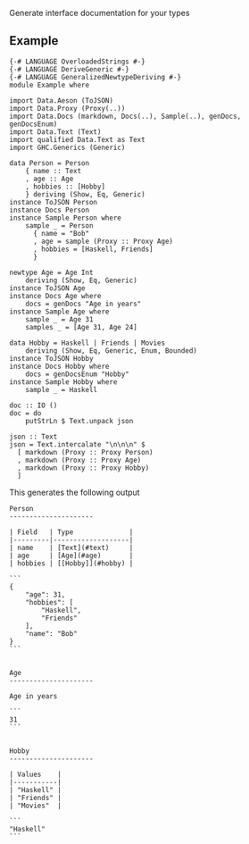 Generate interface documentation for your types

Example
-------

    {-# LANGUAGE OverloadedStrings #-}
    {-# LANGUAGE DeriveGeneric #-}
    {-# LANGUAGE GeneralizedNewtypeDeriving #-}
    module Example where

    import Data.Aeson (ToJSON)
    import Data.Proxy (Proxy(..))
    import Data.Docs (markdown, Docs(..), Sample(..), genDocs, genDocsEnum)
    import Data.Text (Text)
    import qualified Data.Text as Text
    import GHC.Generics (Generic)

    data Person = Person
        { name :: Text
        , age :: Age
        , hobbies :: [Hobby]
        } deriving (Show, Eq, Generic)
    instance ToJSON Person
    instance Docs Person
    instance Sample Person where
        sample _ = Person
          { name = "Bob"
          , age = sample (Proxy :: Proxy Age)
          , hobbies = [Haskell, Friends]
          }

    newtype Age = Age Int
        deriving (Show, Eq, Generic)
    instance ToJSON Age
    instance Docs Age where
        docs = genDocs "Age in years"
    instance Sample Age where
        sample _ = Age 31
        samples _ = [Age 31, Age 24]

    data Hobby = Haskell | Friends | Movies
        deriving (Show, Eq, Generic, Enum, Bounded)
    instance ToJSON Hobby
    instance Docs Hobby where
        docs = genDocsEnum "Hobby"
    instance Sample Hobby where
        sample _ = Haskell

    doc :: IO ()
    doc = do
        putStrLn $ Text.unpack json

    json :: Text
    json = Text.intercalate "\n\n\n" $
      [ markdown (Proxy :: Proxy Person)
      , markdown (Proxy :: Proxy Age)
      , markdown (Proxy :: Proxy Hobby)
      ]

This generates the following output

    Person
    ---------------------

    | Field   | Type              |
    |---------|-------------------|
    | name    | [Text](#text)     |
    | age     | [Age](#age)       |
    | hobbies | [[Hobby]](#hobby) |

    ```
    {
        "age": 31,
        "hobbies": [
            "Haskell",
            "Friends"
        ],
        "name": "Bob"
    }
    ```


    Age
    ---------------------

    Age in years

    ```
    31
    ```


    Hobby
    ---------------------

    | Values    |
    |-----------|
    | "Haskell" |
    | "Friends" |
    | "Movies"  |

    ```
    "Haskell"
    ```
